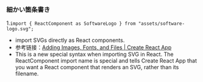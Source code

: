 ### 細かい箇条書き

1.`import { ReactComponent as SoftwareLogo } from "assets/software-logo.svg";`

- import SVGs directly as React components.
- 参考链接：[Adding Images, Fonts, and Files | Create React App](https://create-react-app.dev/docs/adding-images-fonts-and-files/)
- This is a new special syntax when importing SVG in React. The ReactComponent import name is special and tells Create React App that you want a React component that renders an SVG, rather than its filename.
